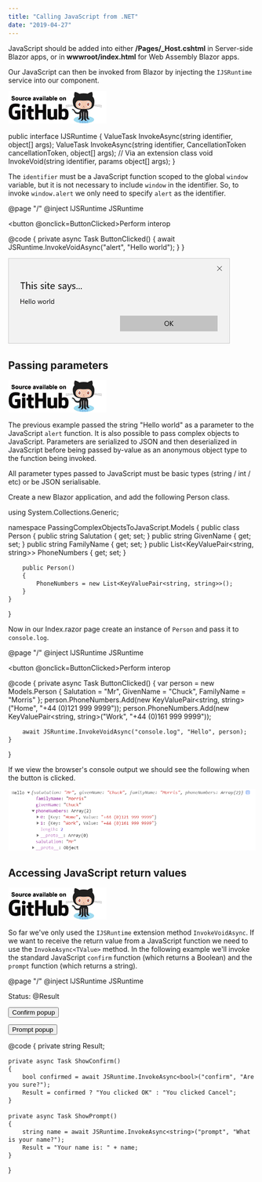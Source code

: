 ```yaml
---
title: "Calling JavaScript from .NET"
date: "2019-04-27"
---
```


JavaScript should be added into either **/Pages/\_Host.cshtml** in Server-side Blazor apps, or in **wwwroot/index.html** for Web Assembly Blazor apps.

Our JavaScript can then be invoked from Blazor by injecting the `IJSRuntime` service into our component.

[![](images/SourceLink-e1567978928628.png)](https://github.com/mrpmorris/blazor-university/tree/master/src/JavaScriptInterop/CallingJavaScriptFromDotNet)

public interface IJSRuntime
{
	ValueTask<TValue> InvokeAsync<TValue>(string identifier, object\[\] args);
	ValueTask<TValue> InvokeAsync<TValue>(string identifier, CancellationToken cancellationToken, object\[\] args);
	// Via an extension class
	void InvokeVoid(string identifier, params object\[\] args);
}

The `identifier` must be a JavaScript function scoped to the global `window` variable, but it is not necessary to include `window` in the identifier. So, to invoke `window.alert` we only need to specify `alert` as the identifier.

@page "/"
@inject IJSRuntime JSRuntime

<button @onclick=ButtonClicked>Perform interop</button>

@code
{
	 private async Task ButtonClicked()
	 {
		 await JSRuntime.InvokeVoidAsync("alert", "Hello world");
	 }
}

![](images/image.png)

## Passing parameters

[![](images/SourceLink-e1567978928628.png)](https://github.com/mrpmorris/blazor-university/tree/master/src/JavaScriptInterop/PassingComplexObjectsToJavaScript)

The previous example passed the string "Hello world" as a parameter to the JavaScript `alert` function. It is also possible to pass complex objects to JavaScript. Parameters are serialized to JSON and then deserialized in JavaScript before being passed by-value as an anonymous object type to the function being invoked.

All parameter types passed to JavaScript must be basic types (string / int / etc) or be JSON serialisable.

Create a new Blazor application, and add the following Person class.

using System.Collections.Generic;

namespace PassingComplexObjectsToJavaScript.Models
{
	public class Person
	{
		public string Salutation { get; set; }
		public string GivenName { get; set; }
		public string FamilyName { get; set; }
		public List<KeyValuePair<string, string>> PhoneNumbers { get; set; }

		public Person()
		{
			PhoneNumbers = new List<KeyValuePair<string, string>>();
		}
	}
}

Now in our Index.razor page create an instance of `Person` and pass it to `console.log`.

@page "/"
@inject IJSRuntime JSRuntime

<button @onclick=ButtonClicked>Perform interop</button>

@code
{
	private async Task ButtonClicked()
	{
		var person = new Models.Person
		{
			Salutation = "Mr",
			GivenName = "Chuck",
			FamilyName = "Morris"
		};
		person.PhoneNumbers.Add(new KeyValuePair<string, string>("Home", "+44 (0)121 999 9999"));
		person.PhoneNumbers.Add(new KeyValuePair<string, string>("Work", "+44 (0)161 999 9999"));

		await JSRuntime.InvokeVoidAsync("console.log", "Hello", person);
	}
}

If we view the browser's console output we should see the following when the button is clicked.

![](images/image-1.png)

## Accessing JavaScript return values

[![](images/SourceLink-e1567978928628.png)](https://github.com/mrpmorris/blazor-university/tree/master/src/JavaScriptInterop/AccessingJavaScriptReturnValues)

So far we've only used the `IJSRuntime` extension method `InvokeVoidAsync`. If we want to receive the return value from a JavaScript function we need to use the `InvokeAsync<TValue>` method. In the following example we'll invoke the standard JavaScript `confirm` function (which returns a Boolean) and the `prompt` function (which returns a string).

@page "/"
@inject IJSRuntime JSRuntime

<p>
	Status: @Result
</p>
<p>
	<button @onclick=ShowConfirm>Confirm popup</button>
</p>
<p>
	<button @onclick=ShowPrompt>Prompt popup</button>
</p>

@code
{
	private string Result;

	private async Task ShowConfirm()
	{
		bool confirmed = await JSRuntime.InvokeAsync<bool>("confirm", "Are you sure?");
		Result = confirmed ? "You clicked OK" : "You clicked Cancel";
	}

	private async Task ShowPrompt()
	{
		string name = await JSRuntime.InvokeAsync<string>("prompt", "What is your name?");
		Result = "Your name is: " + name;
	}
}

